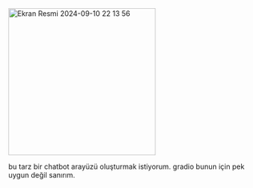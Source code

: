 <img width="294" alt="Ekran Resmi 2024-09-10 22 13 56" src="https://github.com/user-attachments/assets/6269e620-62b2-4d5b-8a20-14dd2e0efad0">

bu tarz bir chatbot arayüzü oluşturmak istiyorum. gradio bunun için pek uygun değil sanırım. 
